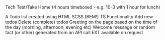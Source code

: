 Tech Test/Take Home (4 hours timeboxed - e.g. 10-3 with 1 hour for lunch)
 
A Todo list created using 
HTML
SCSS (BEM!)
TS
Functionality
Add new todos 
Delete (complete) todos
Greeting on the page based on the time of the day (morning, afternoon, evening etc)
Welcome message or random fact (or other) generated from an API call
EXT available on request 